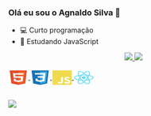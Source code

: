 ### Olá eu sou o Agnaldo Silva  👋

- 💻 Curto programação
- 🌱 Estudando JavaScript

<div align="center">
  <a href="https://github.com/silvaagnaldo">
  <img height="140em" src="https://github-readme-stats.vercel.app/api?username=agnaldosilva&show_icons=true&theme=dark&include_all_commits=true&count_private=true"/>
  <img height="140em" src="https://github-readme-stats.vercel.app/api/top-langs/?username=silvaagnaldo&layout=compact&langs_count=7&theme=dark"/>
</div>
  
<div style="display: inline_block"><br>
    <img align="center" alt="Agnaldo-HTML" height="30" width="40" src="https://raw.githubusercontent.com/devicons/devicon/master/icons/html5/html5-original.svg">
 <img align="center" alt="Agnaldo-CSS" height="30" width="40" src="https://raw.githubusercontent.com/devicons/devicon/master/icons/css3/css3-original.svg">
  <img align="center" alt="Agnaldo-Js" height="30" width="40" src="https://raw.githubusercontent.com/devicons/devicon/master/icons/javascript/javascript-plain.svg">
  <img align="center" alt="Agnaldo-React" height="30" width="40" src="https://raw.githubusercontent.com/devicons/devicon/master/icons/react/react-original.svg">
  </div>
  
  ##
<div>
  <a href="https://www.linkedin.com/in/agnaldo-dos-santos-da-silva-307a31204/" target="_blank"><img src="https://img.shields.io/badge/-LinkedIn-%230077B5?style=for-the-badge&logo=linkedin&logoColor=white" target="_blank"></a>
<div>
